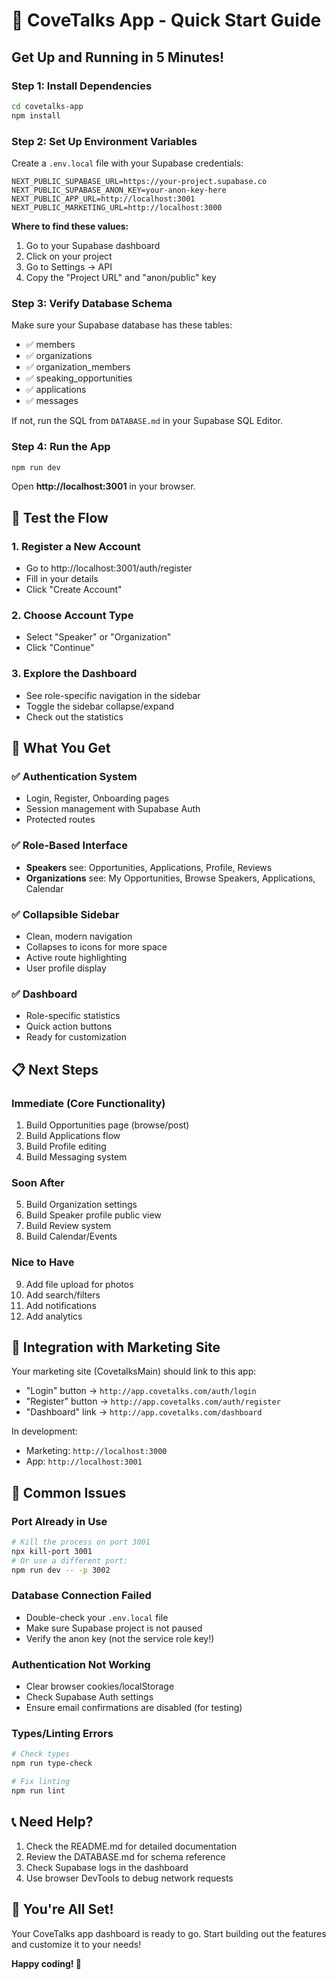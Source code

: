 # 🚀 CoveTalks App - Quick Start Guide

## Get Up and Running in 5 Minutes!

### Step 1: Install Dependencies
```bash
cd covetalks-app
npm install
```

### Step 2: Set Up Environment Variables
Create a `.env.local` file with your Supabase credentials:

```env
NEXT_PUBLIC_SUPABASE_URL=https://your-project.supabase.co
NEXT_PUBLIC_SUPABASE_ANON_KEY=your-anon-key-here
NEXT_PUBLIC_APP_URL=http://localhost:3001
NEXT_PUBLIC_MARKETING_URL=http://localhost:3000
```

**Where to find these values:**
1. Go to your Supabase dashboard
2. Click on your project
3. Go to Settings → API
4. Copy the "Project URL" and "anon/public" key

### Step 3: Verify Database Schema
Make sure your Supabase database has these tables:
- ✅ members
- ✅ organizations
- ✅ organization_members
- ✅ speaking_opportunities
- ✅ applications
- ✅ messages

If not, run the SQL from `DATABASE.md` in your Supabase SQL Editor.

### Step 4: Run the App
```bash
npm run dev
```

Open **http://localhost:3001** in your browser.

## 🎯 Test the Flow

### 1. Register a New Account
- Go to http://localhost:3001/auth/register
- Fill in your details
- Click "Create Account"

### 2. Choose Account Type
- Select "Speaker" or "Organization"
- Click "Continue"

### 3. Explore the Dashboard
- See role-specific navigation in the sidebar
- Toggle the sidebar collapse/expand
- Check out the statistics

## 🎨 What You Get

### ✅ Authentication System
- Login, Register, Onboarding pages
- Session management with Supabase Auth
- Protected routes

### ✅ Role-Based Interface
- **Speakers** see: Opportunities, Applications, Profile, Reviews
- **Organizations** see: My Opportunities, Browse Speakers, Applications, Calendar

### ✅ Collapsible Sidebar
- Clean, modern navigation
- Collapses to icons for more space
- Active route highlighting
- User profile display

### ✅ Dashboard
- Role-specific statistics
- Quick action buttons
- Ready for customization

## 📋 Next Steps

### Immediate (Core Functionality)
1. Build Opportunities page (browse/post)
2. Build Applications flow
3. Build Profile editing
4. Build Messaging system

### Soon After
5. Build Organization settings
6. Build Speaker profile public view
7. Build Review system
8. Build Calendar/Events

### Nice to Have
9. Add file upload for photos
10. Add search/filters
11. Add notifications
12. Add analytics

## 🔗 Integration with Marketing Site

Your marketing site (CovetalksMain) should link to this app:

- "Login" button → `http://app.covetalks.com/auth/login`
- "Register" button → `http://app.covetalks.com/auth/register`
- "Dashboard" link → `http://app.covetalks.com/dashboard`

In development:
- Marketing: `http://localhost:3000`
- App: `http://localhost:3001`

## 🐛 Common Issues

### Port Already in Use
```bash
# Kill the process on port 3001
npx kill-port 3001
# Or use a different port:
npm run dev -- -p 3002
```

### Database Connection Failed
- Double-check your `.env.local` file
- Make sure Supabase project is not paused
- Verify the anon key (not the service role key!)

### Authentication Not Working
- Clear browser cookies/localStorage
- Check Supabase Auth settings
- Ensure email confirmations are disabled (for testing)

### Types/Linting Errors
```bash
# Check types
npm run type-check

# Fix linting
npm run lint
```

## 📞 Need Help?

1. Check the README.md for detailed documentation
2. Review the DATABASE.md for schema reference
3. Check Supabase logs in the dashboard
4. Use browser DevTools to debug network requests

## 🎉 You're All Set!

Your CoveTalks app dashboard is ready to go. Start building out the features and customize it to your needs!

**Happy coding! 🚀**
